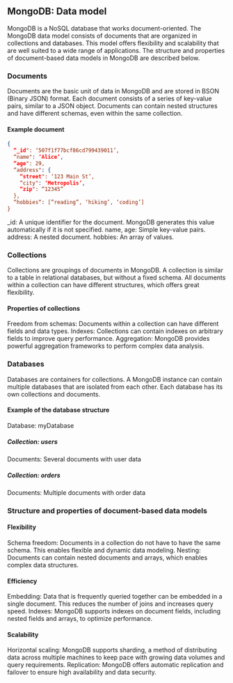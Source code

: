 
## MongoDB: Data model

MongoDB is a NoSQL database that works document-oriented. The MongoDB data model consists of documents that are organized in collections and databases. This model offers flexibility and scalability that are well suited to a wide range of applications. The structure and properties of document-based data models in MongoDB are described below.

### Documents

Documents are the basic unit of data in MongoDB and are stored in BSON (Binary JSON) format. Each document consists of a series of key-value pairs, similar to a JSON object. Documents can contain nested structures and have different schemas, even within the same collection.

#### Example document

```json
{
  “_id": ‘507f1f77bcf86cd799439011’,
  “name": ‘Alice’,
  “age": 29,
  “address": {
    “street": ‘123 Main St’,
    “city": ‘Metropolis’,
    “zip": ”12345”
  },
  “hobbies“: [”reading”, ‘hiking’, ‘coding’]
}
```

_id: A unique identifier for the document. MongoDB generates this value automatically if it is not specified.
name, age: Simple key-value pairs.
address: A nested document.
hobbies: An array of values.
### Collections
Collections are groupings of documents in MongoDB. A collection is similar to a table in relational databases, but without a fixed schema. All documents within a collection can have different structures, which offers great flexibility.

#### Properties of collections
Freedom from schemas: Documents within a collection can have different fields and data types.
Indexes: Collections can contain indexes on arbitrary fields to improve query performance.
Aggregation: MongoDB provides powerful aggregation frameworks to perform complex data analysis.
### Databases
Databases are containers for collections. A MongoDB instance can contain multiple databases that are isolated from each other. Each database has its own collections and documents.

#### Example of the database structure
Database: myDatabase
##### Collection: users
Documents: Several documents with user data
##### Collection: orders
Documents: Multiple documents with order data
### Structure and properties of document-based data models
#### Flexibility
Schema freedom: Documents in a collection do not have to have the same schema. This enables flexible and dynamic data modeling.
Nesting: Documents can contain nested documents and arrays, which enables complex data structures.
#### Efficiency
Embedding: Data that is frequently queried together can be embedded in a single document. This reduces the number of joins and increases query speed.
Indexes: MongoDB supports indexes on document fields, including nested fields and arrays, to optimize performance.
#### Scalability
Horizontal scaling: MongoDB supports sharding, a method of distributing data across multiple machines to keep pace with growing data volumes and query requirements.
Replication: MongoDB offers automatic replication and failover to ensure high availability and data security.

